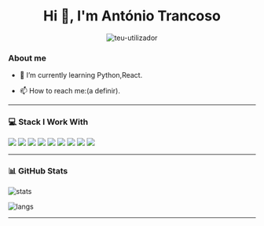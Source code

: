 <h1 align="center">Hi 👋, I'm António Trancoso</h1>

<p align="center">
  <img src="https://komarev.com/ghpvc/?username=teu-utilizador&label=Profile%20views&color=0e75b6&style=flat" alt="teu-utilizador" />
</p>

### About me

- 🌱 I’m currently learning Python,React.

- 📫 How to reach me:(a definir).

---

### 💻 Stack I Work With

<p align="left">
  <img src="https://img.shields.io/badge/Python-3670A0?style=for-the-badge&logo=python&logoColor=white"/>
  <img src="https://img.shields.io/badge/JavaScript-F7DF1E?style=for-the-badge&logo=javascript&logoColor=black"/>
  <img src="https://img.shields.io/badge/Linux-FCC624?style=for-the-badge&logo=linux&logoColor=black"/>
  <img src="https://img.shields.io/badge/Unity-100000?style=for-the-badge&logo=unity&logoColor=white"/>
  <img src="https://img.shields.io/badge/Node.js-339933?style=for-the-badge&logo=nodedotjs&logoColor=white"/>
  <img src="https://img.shields.io/badge/Java-ED8B00?style=for-the-badge&logo=openjdk&logoColor=white"/>
<img src="https://img.shields.io/badge/C-00599C?style=for-the-badge&logo=c&logoColor=white"/>
<img src="https://img.shields.io/badge/C++-00599C?style=for-the-badge&logo=c%2B%2B&logoColor=white"/>
<img src="https://img.shields.io/badge/JavaScript-F7DF1E?style=for-the-badge&logo=javascript&logoColor=black"/>

  <!-- Adiciona mais conforme quiseres -->
</p>

---

### 📊 GitHub Stats

<p align="left">
  <img src="https://github-readme-stats.vercel.app/api?username=antoniotrancoso01&show_icons=true&theme=tokyonight" alt="stats" />
</p>

<p align="left">
  <img src="https://github-readme-stats.vercel.app/api/top-langs/?username=antoniotrancoso01&layout=compact&theme=tokyonight" alt="langs" />
</p>

---
